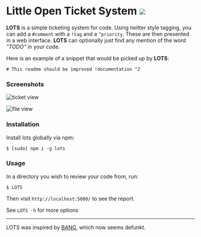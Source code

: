 # Little Open Ticket System [![](https://travis-ci.org/diffsky/LOTS.png)](https://travis-ci.org/diffsky/LOTS)

**LOTS** is a simple ticketing system for code. Using twitter style tagging, you can add a `#comment` with a `!tag` and a `^priority`. These are then presented in a web interface. **LOTS** can optionally just find any mention of the word _"TODO"_ in your code.

Here is an example of a snippet that would be picked up by **LOTS**:

    # This readme should be improved !documentation ^2

### Screenshots

![ticket view](https://raw.github.com/wiki/diffsky/LOTS/LOTS_tickets.png)

![file view](https://raw.github.com/wiki/diffsky/LOTS/LOTS_file.png)

### Installation

Install lots globally via npm:

    $ [sudo] npm i -g lots


### Usage

In a directory you wish to review your code from, run:

    $ LOTS

Then visit `http://localhost:5000/` to see the report.

See `LOTS -h` for more options


---

LOTS was inspired by [BANG](http://www.thecodebase.com/bang/), which now seems defunkt.
